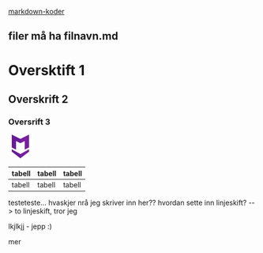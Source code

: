 [markdown-koder](https://github.com/adam-p/markdown-here/wiki/Markdown-Cheatsheet#lines)

## filer må ha filnavn.md


# Oversktift 1
## Overskrift 2
### Oversrift 3

![Dette er bildets altTekst](https://github.com/adam-p/markdown-here/raw/master/src/common/images/icon48.png "Logo-bilde-hovertekst")

| tabell | tabell | tabell |
| --- | --- | :-- |
| tabell | tabell | tabell |

testeteste...
hvaskjer nrå jeg skriver inn her??
hvordan sette inn linjeskift? --> to linjeskift, tror jeg

lkjlkjj - jepp :)


mer 

